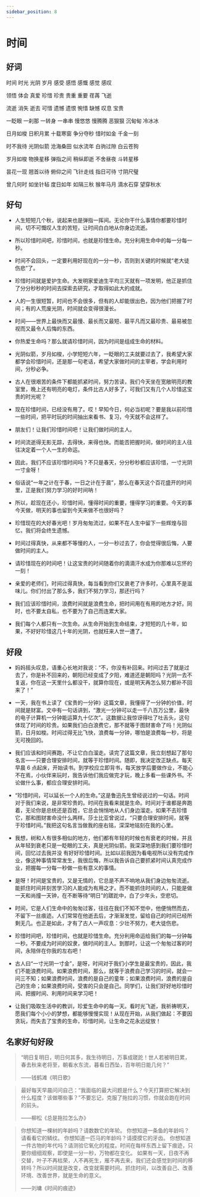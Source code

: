 ```yaml
---
sidebar_position: 8
---
```


# 时间

## 好词

时间 时光 光阴 岁月 感受 感悟 感慨 感觉 感叹

领悟 体会 真爱 珍惜 珍贵 贵重 重要 荏苒 飞逝

流逝 消失 逝去 可惜 遗憾 遗恨 惋惜 缺憾 叹息 宝贵

一眨眼 一刹那 一转身 一串串 慢悠悠 慢腾腾 恶狠狠 沉甸甸 冷冰冰

日月如梭 日积月累 十载寒窗 争分夺秒 惜时如金 千金一刻

时不我待 光阴似箭 沧海桑田 似水流年 白驹过隙 白云苍狗

岁月如梭 物换星移 弹指之间 稍纵即逝 不舍昼夜 斗转星移

昙花一现 翘首以待 俯仰之间 飞针走线 指日可待 寸阴尺璧

曾几何时 如坐针毡 度日如年 如隔三秋 猴年马月 滴水石穿 望穿秋水

## 好句

- 人生短短几个秋，说起来也是弹指一挥间。无论你干什么事情你都要珍惜时间，切不可慨叹人生的苦短，让时间白白地从你身边流逝。

- 所以珍惜时间吧，珍惜时间，也就是珍惜生命。充分利用生命中的每一分每一秒。

- 时间不会回头，一定要利用好现在的一分一秒，否则到关键的时候就“老大徒伤悲”了。

- 珍惜时间就是爱护生命。大发明家爱迪生平均三天就有一项发明，他正是抓住了分分秒秒的时间去探索去研究，才取得如此大的成就。

- 人的一生很短暂，时间也不会很多，但有的人却能很出色，因为他们把握了时间；有的人荒废光阴，时间就会变得很漫长。

- 时间——世界上最快而又最慢、最长而又最短、最平凡而又最珍贵、最易被忽视而又最令人后悔的东西。

- 你热爱生命吗？那么就请珍惜时间，因为时间是组成生命的材料。

- 光阴似箭，岁月如梭，小学短短六年，一眨眼的工夫就要过去了，我希望大家都学会珍惜时间，还是那一句老话，希望大家做时间的主宰者，学会利用时间，分秒必争。

- 古人在很艰苦的条件下都能抓紧时间，努力苦读，我们今天坐在宽敞明亮的教室里，晚上还有明亮的电灯，条件比古人好多了，可我们又有几个人珍惜这宝贵的时光呢？

- 现在珍惜时间，已经没有用了。哎！早知今日，何必当初呢？要是我以前珍惜一些时间，把平时玩的时间抽出来看书、复习，今天就不会这样了。

- 朋友们！让我们珍惜时间吧！让我们做时间的主人。

- 时间流逝得无影无踪，去得快，来得也快。而能否把握时间，做时间的主人往往决定着一个人一生的命运。

- 因此，我们不应该珍惜时间吗？不只是春天，分分秒秒都应该珍惜，一寸光阴一寸金呀！
- 俗话说“一年之计在于春，一日之计在于晨”，那么在春天这个百花盛开的时间里，正是我们努力学习的好时间呐！

- 所以，趁现在还小，珍惜时间，懂得时间的重要，懂得学习的重要。今天的事今天做，明天的事也留到今天来做不也很好吗？

- 珍惜现在的大好春光吧！岁月匆匆流过，如果不在人生中留下一些辉煌与回忆，我们将会终生遗憾。

- 时间过得真快，从来都不等慢的人，一分一秒过去了，你会觉得很后悔，人要做时间的主人。

- 请珍惜现在的时间吧！让这宝贵的时间随着你的滴滴汗水成为你那难以忘怀的一刻！

- 亲爱的老师们，时间过得真快，每当看到你们又衰老了许多时，心里真不是滋味儿。你们付出了那么多，我们不努力学习，那还行吗？

- 我们应该珍惜时间，浪费时间就是浪费生命，把时间用在有用的地方才好。同时，也不要太自私，也不要为了自己而连累大家。

- 我们每个人都只有一次生命。从生命开始到生命结束，才短短的几十年，如果，不好好珍惜这几十年的光阴，也就枉来人世一遭了。

## 好段

- 妈妈摇头叹息，语重心长地对我说：“不，你没有补回来。时间过去了就是过去了，你是补不回来的，朝阳已经变成了夕阳，难道还是朝阳吗？光阴一去不复返，你在这一天里什么都没干，就算你现在，或是明天再怎么努力都补不回来了！”

- 一天，我在书上读了《宝贵的一分钟》这篇文章，我懂得了一分钟的价值，时间就是财富。文中有一句话讲到，“激光一分钟可以走一千八百万公里，最快的电子计算机一分钟能运算九十亿次”。这数据让我惊讶得吐了吐舌头，这句体现了时间的珍贵。如果我们白白浪费它，那不就等于图财害命了吗！光阴似箭，日月如梭。时间过得无比飞快，浪费每一分钟，哪怕是浪费每一秒，将是无可挽回的。

- 我们应该和时间赛跑，不让它白白溜走。读完了这篇文章，我立刻想起了那句名言——只要合理安排时间，就等于珍惜时间。随即，我决定改正缺点。每天早晨 6 点起床，开始读书。到学校应立即背书，每天放学后要做作业，不能心不在焉，小伙伴来玩时，我告诉他们我应做完才玩，晚上多看一些课外书。不论做什么事，都应合理安排时间。
- “珍惜时间，可以延长一个人的生命。”这是鲁迅先生曾经说过的一句话。时间对于我们来说，是非常珍贵的。时间在我看来就是生命。时间对于谁都是奔跑着，无论你是总统还是百姓，它总会悄悄地从人们身边溜走。如果不去珍惜它，那和图财害命没什么两样。莎士比亚曾说过，“只要合理安排时间，就等于珍惜时间。”我把这句名言当做我的座右铭，深深地铭刻在我的心里。

- 我想，树和人有很多相似的地方，他们都有年轻的时候也有衰老的时候，并且从年轻到衰老只是一眨眼的工夫，真是光阴似箭。我深深地感到我们要珍惜时间，回忆过去我并没 有好好珍惜时间。比如以前我因为看电视所以没有完成作业，像这种事情常常发生，我很后悔，所以我告诉自己要抓紧时间认真完成作业，把握每一分每一秒做一些有意义的事情。

- 是呀！时间是宝贵的，又是无情的，它总是不声不响地从我们身边匆匆流逝。能抓住时间并刻苦学习的人能成为有用之才。而不能抓住时间的人，只能是做一天和尚撞一天钟，在不断等待“明日”的蹉跎中，白了少年头，空悲切。

- 时间，它是人们生命中的匆匆过客，往往在我们不知不觉中，他便悄然而去，不留下一丝痕迹。人们常常在他逝去后，才渐渐发觉，留给自己的时间已经所剩无几。也正是如此，才有了古人一声叹息：少壮不努力，老大徒伤悲。

- 珍惜时间吧，珍惜时间，也就是珍惜生命。充分利用命运给我们的每一分钟每一秒。不要成为时间的奴隶，做时间的主人。到那时，让这一个匆匆过客的时间，永陪伴在你我的左右吧！

- 古人曰“一寸光阴一寸金”，是呀，时间对于我们小学生是最宝贵的，因此，我们不能浪费时间。如果浪费时间，那么，就等于浪费自己学习的时间，就会一问三不知；如果浪费时间，浪费的是自己的童年；如果浪费时间，浪费的是自己的生命；如果浪费时间，受害的只会是自己。同学们，让我们好好地珍惜时间、把握时间、利用时间来学习吧！

- 让我们吸取生活中的教训，珍爱生命中的每一天。看时光飞逝，我祈祷明天，愿我们每个小小的梦想，都能够慢慢实现！从现在开始，从我们做起：不要因贪玩，而失去了宝贵的生命，珍惜时间，让生命之花永远绽放！

## 名家好句好段

> “明日复明日，明日何其多，我生待明日，万事成蹉跎！世人若被明日累，春去秋来老将至，朝看水东流，暮看日西坠，百年明日能几何？”
>
> ——钱鹤滩《明日歌》

> 最好每天早晨问问自己：“我面临的最大问题是什么？今天打算把它解决到什么程度？该做哪些事？”不要忘记，克服了拖拉的习惯，你就会跑在时间的前头。
>
> ——柳松《总是拖拉怎么办》

> 你想知道一棵树的年龄吗？请数数它的年轮。
> 你想知道一条鱼的年龄吗？请看看它的鳞纹。
> 你想知道一匹马的年龄吗？请摸摸它的牙齿。
> 你想知道一件古物的年代吗？请测验它氧化的程度。时间在每样东西上留下痕迹，只要你细细观察，即使是一分一秒，万物都在变化。
> 如果有一天，日夜不再交替，叶子不再枯荣，人不再死生，雁不再去来，我们还会感觉到时间的移转吗？所以时间就是改变，改变就需要时间。抓住时间，以改善自己、改善环境、改善世界，就是生命的意义。
>
> ——刘墉《时间的痕迹》
